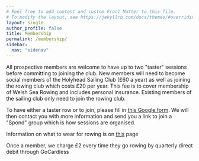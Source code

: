 ```yaml
---
# Feel free to add content and custom Front Matter to this file.
# To modify the layout, see https://jekyllrb.com/docs/themes/#overriding-theme-defaults
layout: single
author_profile: false
title: Membership
permalink: /membership/
sidebar:
  nav: "sidenav"
---
```

All prospective members are welcome to have up to two "taster" sessions before committing to joining the club. New members will need to become social members of the Holyhead Sailing Club (£60 a year) as well as joining the rowing club which costs £20 per year. This fee is to cover membership of Welsh Sea Rowing and includes personal insurance. Existing members of the sailing club only need to join the rowing club.

To have either a taster row or to join, please fill in <a href="https://docs.google.com/forms/d/e/1FAIpQLSf6uWSjHYmK6nv0aIPdKx-RXpDN-R-7Iy33QusrgKHnicPHrg/viewform">this Google form</a>. We will then contact you with more information and send you a link to join a "Spond" group which is how sessions are organised.

Information on what to wear for rowing is on <a href="../clothing">this</a> page

Once a member, we charge £2 every time they go rowing by quarterly direct debit through GoCardless

